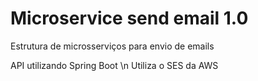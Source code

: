 # Microservice send email 1.0
Estrutura de microsserviços para envio de emails

API utilizando Spring Boot \n
Utiliza o SES da AWS
